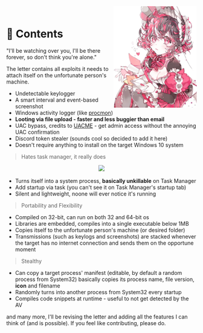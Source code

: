<div>
  <img width="220" align="right" src="../../Repo/Images/1.png" alt="LoveLetter"/>
  <br>
  <h1>💌 Contents</h1>
  <p>"I'll be watching over you, I'll be there forever, so don't think you're alone."</p>
</div>
The letter contains all exploits it needs to attach itself on the unfortunate person's machine.

- Undetectable keylogger
- A smart interval and event-based screenshot
- Windows activity logger (like [procmon](https://docs.microsoft.com/en-us/sysinternals/downloads/procmon))
- **Looting via file upload - faster and less buggier than email**
- UAC bypass, credits to [UACME](https://github.com/hfiref0x/UACME) - get admin access without the annoying UAC confirmation
- Discord token stealer (sounds cool so decided to add it here)
- Doesn't require anything to install on the target Windows 10 system
> Hates task manager, it really does
<p align="center">
 <img src="../../Repo/Images/Animation.gif"/>
</p>

- Turns itself into a system process, **basically unkillable** on Task Manager
- Add startup via task (you can't see it on Task Manager's startup tab)
- Silent and lightweight, noone will ever notice it's running
> Portability and Flexibility
- Compiled on 32-bit, can run on both 32 and 64-bit os
- Libraries are embedded, compiles into a single executable below 1MB
- Copies itself to the unfortunate person's machine (or desired folder)
- Transmissions (such as keylogs and screenshots) are stacked whenever the target has no internet connection and sends them on the opportune moment
> Stealthy
- Can copy a target process' manifest (editable, by default a random process from System32) basically copies its process name, file version, **icon** and filename
- Randomly turns into another process from System32 every startup
- Compiles code snippets at runtime - useful to not get detected by the AV


and many more, I'll be revising the letter and adding all the features I can think of (and is possible). If you feel like contributing, please do.